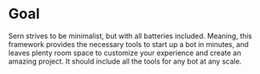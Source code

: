 
# Goal

Sern strives to be minimalist, but with all batteries included. Meaning, this framework provides the necessary tools
to start up a bot in minutes, and leaves plenty room space to customize your experience and create an amazing project.
It should include all the tools for any bot at any scale.
